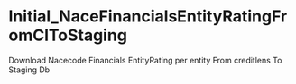 # Initial_NaceFinancialsEntityRatingFromClToStaging

Download Nacecode Financials EntityRating per entity  From creditlens To Staging Db
